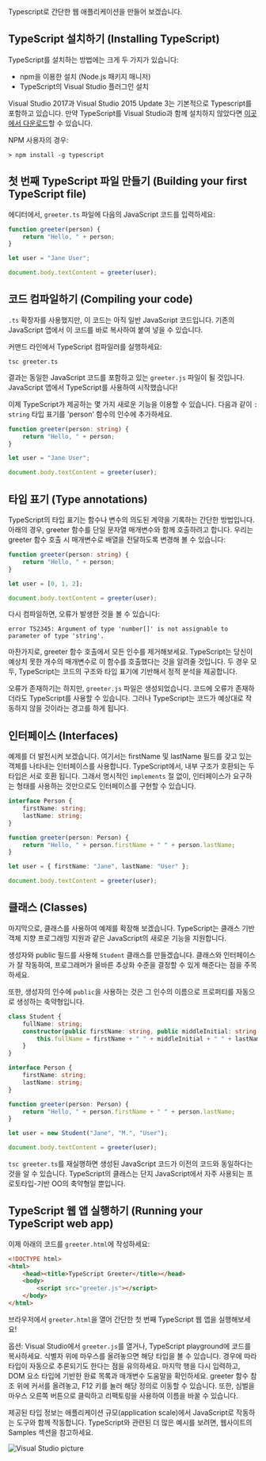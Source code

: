 Typescript로 간단한 웹 애플리케이션을 만들어 보겠습니다.

## TypeScript 설치하기 (Installing TypeScript)

TypeScript를 설치하는 방법에는 크게 두 가지가 있습니다:

* npm을 이용한 설치 (Node.js 패키지 매니저)
* TypeScript의 Visual Studio 플러그인 설치

Visual Studio 2017과 Visual Studio 2015 Update 3는 기본적으로 Typescript를 포함하고 있습니다.
만약 TypeScript를 Visual Studio과 함께 설치하지 않았다면 [이곳에서 다운로드](/#download-links)할 수 있습니다.

NPM 사용자의 경우:

```shell
> npm install -g typescript
```

## 첫 번째 TypeScript 파일 만들기 (Building your first TypeScript file)

에디터에서, `greeter.ts` 파일에 다음의 JavaScript 코드를 입력하세요:

```ts
function greeter(person) {
    return "Hello, " + person;
}

let user = "Jane User";

document.body.textContent = greeter(user);
```

## 코드 컴파일하기 (Compiling your code)

`.ts` 확장자를 사용했지만, 이 코드는 아직 일반 JavaScript 코드입니다.
기존의 JavaScript 앱에서 이 코드를 바로 복사하여 붙여 넣을 수 있습니다.

커맨드 라인에서 TypeScript 컴파일러를 실행하세요:

```shell
tsc greeter.ts
```

결과는 동일한 JavaScript 코드를 포함하고 있는 `greeter.js` 파일이 될 것입니다.
JavaScript 앱에서 TypeScript를 사용하여 시작했습니다!

이제 TypeScript가 제공하는 몇 가지 새로운 기능을 이용할 수 있습니다.
다음과 같이 `: string` 타입 표기를 'person' 함수의 인수에 추가하세요.

```ts
function greeter(person: string) {
    return "Hello, " + person;
}

let user = "Jane User";

document.body.textContent = greeter(user);
```

## 타입 표기 (Type annotations)

TypeScript의 타입 표기는 함수나 변수의 의도된 계약을 기록하는 간단한 방법입니다.
아래의 경우, greeter 함수를 단일 문자열 매개변수와 함께 호출하려고 합니다.
우리는 greeter 함수 호출 시 매개변수로 배열을 전달하도록 변경해 볼 수 있습니다:

```ts
function greeter(person: string) {
    return "Hello, " + person;
}

let user = [0, 1, 2];

document.body.textContent = greeter(user);
```

다시 컴파일하면, 오류가 발생한 것을 볼 수 있습니다:

```shell
error TS2345: Argument of type 'number[]' is not assignable to parameter of type 'string'.
```

마찬가지로, greeter 함수 호출에서 모든 인수를 제거해보세요.
TypeScript는 당신이 예상치 못한 개수의 매개변수로 이 함수를 호출했다는 것을 알려줄 것입니다.
두 경우 모두, TypeScript는 코드의 구조와 타입 표기에 기반해서 정적 분석을 제공합니다.

오류가 존재하기는 하지만, `greeter.js` 파일은 생성되었습니다.
코드에 오류가 존재하더라도 TypeScript를 사용할 수 있습니다. 그러나 TypeScript는 코드가 예상대로 작동하지 않을 것이라는 경고를 하게 됩니다.

## 인터페이스 (Interfaces)

예제를 더 발전시켜 보겠습니다. 여기서는 firstName 및 lastName 필드를 갖고 있는 객체를 나타내는 인터페이스를 사용합니다.
TypeScript에서, 내부 구조가 호환되는 두 타입은 서로 호환 됩니다.
그래서 명시적인 `implements` 절 없이, 인터페이스가 요구하는 형태를 사용하는 것만으로도 인터페이스를 구현할 수 있습니다.

```ts
interface Person {
    firstName: string;
    lastName: string;
}

function greeter(person: Person) {
    return "Hello, " + person.firstName + " " + person.lastName;
}

let user = { firstName: "Jane", lastName: "User" };

document.body.textContent = greeter(user);
```

## 클래스 (Classes)

마지막으로, 클래스를 사용하여 예제를 확장해 보겠습니다.
TypeScript는 클래스 기반 객체 지향 프로그래밍 지원과 같은 JavaScript의 새로운 기능을 지원합니다.

생성자와 public 필드를 사용해 `Student` 클래스를 만들겠습니다.
클래스와 인터페이스가 잘 작동하여, 프로그래머가 올바른 추상화 수준을 결정할 수 있게 해준다는 점을 주목하세요.

또한, 생성자의 인수에 `public`을 사용하는 것은 그 인수의 이름으로 프로퍼티를 자동으로 생성하는 축약형입니다.

```ts
class Student {
    fullName: string;
    constructor(public firstName: string, public middleInitial: string, public lastName: string) {
        this.fullName = firstName + " " + middleInitial + " " + lastName;
    }
}

interface Person {
    firstName: string;
    lastName: string;
}

function greeter(person: Person) {
    return "Hello, " + person.firstName + " " + person.lastName;
}

let user = new Student("Jane", "M.", "User");

document.body.textContent = greeter(user);
```

`tsc greeter.ts`를 재실행하면 생성된 JavaScript 코드가 이전의 코드와 동일하다는 것을 알 수 있습니다.
TypeScript의 클래스는 단지 JavaScript에서 자주 사용되는 프로토타입-기반 OO의 축약형일 뿐입니다.

## TypeScript 웹 앱 실행하기 (Running your TypeScript web app)

이제 아래의 코드를 `greeter.html`에 작성하세요:

```html
<!DOCTYPE html>
<html>
    <head><title>TypeScript Greeter</title></head>
    <body>
        <script src="greeter.js"></script>
    </body>
</html>
```

브라우저에서 `greeter.html`을 열어 간단한 첫 번째 TypeScript 웹 앱을 실행해보세요!

옵션: Visual Studio에서 `greeter.js`를 열거나, TypeScript playground에 코드를 복사하세요.
식별자 위에 마우스를 올려놓으면 해당 타입을 볼 수 있습니다.
경우에 따라 타입이 자동으로 추론되기도 한다는 점을 유의하세요.
마지막 행을 다시 입력하고, DOM 요소 타입에 기반한 완료 목록과 매개변수 도움말을 확인하세요.
greeter 함수 참조 위에 커서를 올려놓고, F12 키를 눌러 해당 정의로 이동할 수 있습니다.
또한, 심벌을 마우스 오른쪽 버튼으로 클릭하고 리팩토링을 사용하여 이름을 바꿀 수 있습니다.

제공된 타입 정보는 애플리케이션 규모(application scale)에서 JavaScript로 작동하는 도구와 함께 작동합니다.
TypeScript와 관련된 더 많은 예시를 보려면, 웹사이트의 Samples 섹션을 참고하세요.

![Visual Studio picture](/assets/images/docs/greet_person.png)
